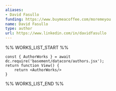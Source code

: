 ```yaml
---
aliases:
- David Fasullo
funding: https://www.buymeacoffee.com/moremeyou
name: David Fasullo
type: author
url: https://www.linkedin.com/in/davidfasullo
---
```



%% WORKS_LIST_START %%

```datacorejsx
const { AuthorWorks } = await dc.require('basement/datacore/authors.jsx');
return function View() {
    return <AuthorWorks/>
}
```
%% WORKS_LIST_END %%
